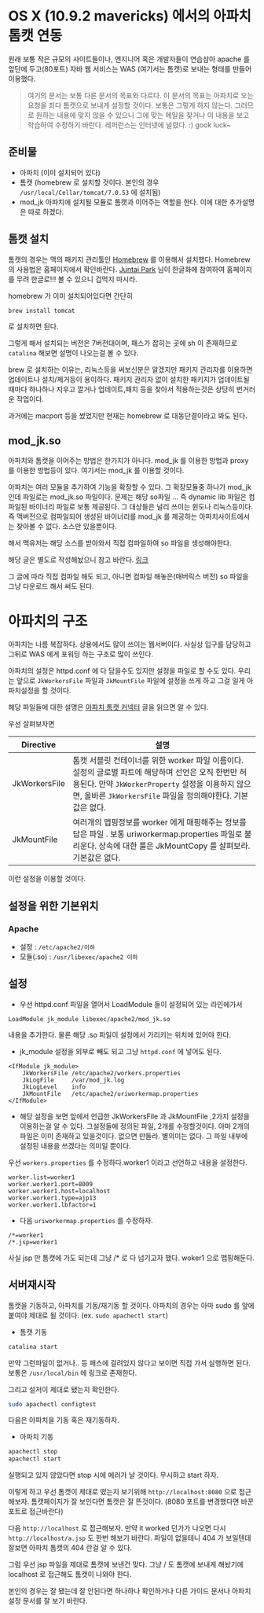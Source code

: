 # OS X (10.9.2 mavericks) 에서의 아파치 톰캣 연동

원래 보통 작은 규모의 사이트들이나, 엔지니어 혹은 개발자들이 연습삼아 apache 를 앞단에 두고(80포트) 자바 웹 서비스는 WAS (여기서는 톰캣)로 보내는 형태를 만들어 이용했다. 

>여기의 문서는 보통 다른 문서의 목표와 다르다. 이 문서의 목표는 아파치로 오는 요청을 죄다 톰캣으로 보내게 설정할 것이다. 보통은 그렇게 하지 않는다. 그러므로 원하는 내용에 맞지 않을 수 있으니 그에 맞는 메일을 찾거나 이 내용을 보고 학습하여 수정하기 바란다. 레퍼런스는 인터넷에 널렸다. :) gook luck~

## 준비물
- 아파치 (이미 설치되어 있다)
- 톰캣 (homebrew 로 설치할 것이다. 본인의 경우 `/usr/local/Cellar/tomcat/7.0.53` 에 설치됨)
- mod_jk 아파치에 설치될 모듈로 톰캣과 이어주는 역할을 한다. 이에 대한 추가설명은 따로 하겠다.


## 톰캣 설치 
톰캣의 경우는 맥의 패키지 관리툴인 [Homebrew](http://brew.sh) 를 이용해서 설치했다.
Homebrew 의 사용법은 홈페이지에서 확인바란다. [Juntai Park](http://rkjun.wordpress.com/) 님이 한글화에 참여하여 홈페이지를 무려 한글로!!! 볼 수 있으니 겁먹지 마시라. 

homebrew 가 이미 설치되어있다면 간단히

``` basg
brew install tomcat 
```

로 설치하면 된다.

그렇게 해서 설치되는 버전은 7버전대이며, 패스가 잡히는 곳에 sh 이 존재하므로 `catalina` 해보면 설명이 나오는걸 볼 수 있다.

brew 로 설치하는 이유는, 리눅스등을 써보신분은 알겠지만 패키지 관리자를 이용하면 업데이트나 설치/제거등이 용이하다. 패키지 관리자 없이 설치한 패키지가 업데이트될때마다 하나하나 지우고 깔거나 업데이트,패치 등을 찾아서 적용하는것은 상당히 번거러운 작업이다. 

과거에는 macport 등을 썼었지만 현재는 homebrew 로 대동단결이라고 봐도 된다. 

## mod_jk.so
아파치와 톰캣을 이어주는 방법은 한가지가 아니다. mod_jk 를 이용한 방법과 proxy 를 이용한 방법등이 있다. 여기서는 mod_jk 를 이용할 것이다.

아파치는 여러 모듈을 추가하여 기능을 확장할 수 있다. 그 확장모듈중 하나가 mod_jk 인데 파일로는 mod_jk.so 파일이다. 문제는 해당 so파일 ... 즉 dynamic lib 파일은 컴파일된 바이너리 파일로 보통 제공된다. 그 대상들은 널리 쓰이는 윈도나 리눅스등이다. 즉 맥버전으로 컴파일되어 생성된 바이너리를 mod_jk 를 제공하는 아파치사이트에서는 찾아볼 수 없다. 소스만 있을뿐이다. 

해서 맥유저는 해당 소스를 받아와서 직접 컴파일하여 so 파일을 생성해야한다. 

해당 글은 별도로 작성해놨으니 참고 바란다. [링크](https://github.com/yakmoz/ref/tree/master/mod_jk)

그 글에 따라 직접 컴파일 해도 되고, 아니면 컴파일 해놓은(매버릭스 버전) so 파일을 그냥 다운로드 해서 써도 된다. 

# 아파치의 구조
아파치는 나름 복잡하다. 상용에서도 많이 쓰이는 웹서버이다. 사실상 입구를 담당하고 그뒤로 WAS 에게 포워딩 하는 구조로 많이 쓰인다.

아파치의 설정은 httpd.conf 에 다 담을수도 있지만 설정을 파일로 할 수도 있다. 
우리는 앞으로 `JkWorkersFile` 파일과 `JkMountFile` 파일에 설정을 쓰게 하고 그걸 일게 아파치설정을 할 것이다.

해당 파일들에 대한 설명은 [아파치 톰캣 커넥터](http://tomcat.apache.org/connectors-doc/reference/apache.html) 글을 읽으면 알 수 있다. 

우선 살펴보자면

|Directive | 설명 |
---|---
JkWorkersFile| 톰캣 서블릿 컨테이너를 위한 worker 파일 이름이다. 설정의 글로벌 파트에 해당하며 선언은 오직 한번만 허용된다. 만약 `JkWorkerProperty` 설정을 이용하지 않으면, 올바른 `JkWorkersFile` 파일을 정의해야한다. 기본값은 없다.
JkMountFile| 여러개의 맵핑정보를 worker 에게 매핑해주는 정보를 담은 파일 . 보통 uriworkermap.properties 파일로 불리운다. 상속에 대한 룰은 JkMountCopy 를 살펴보라. 기본값은 없다. 

이런 설정을 이용할 것이다. 
 

## 설정을 위한 기본위치

### Apache
- 설정 : `/etc/apache2/이하`
- 모듈(.so) : `/usr/libexec/apache2 이하 `


## 설정
- 우선 httpd.conf 파일을 열어서 LoadModule 들이 설정되어 있는 라인에가서 

```
LoadModule jk_module libexec/apache2/mod_jk.so
```
내용을 추가한다. 물론 해당 .so 파일이 설정에서 가리키는 위치에 있어야 한다.

- jk_module 설정을 외부로 빼도 되고 그냥 `httpd.conf` 에 넣어도 된다. 

```
<IfModule jk_module>
    JkWorkersFile /etc/apache2/workers.properties
    JkLogFile     /var/mod_jk.log
    JkLogLevel    info
    JkMountFile   /etc/apache2/uriworkermap.properties
</IfModule>
```

- 해당 설정을 보면 앞에서 언급한 JkWorkersFile 과 JkMountFile ,2가지 설정을 이용하는걸 알 수 있다. 그설정들에 정의된 파일, 2개를 수정할것이다. 아마 2개의 파일은 이미 존재하고 있을것이다. 없으면 만들라. 별의미는 없다. 그 파일 내부에 설정된 내용을 쓰겠다는 의미일 뿐이다.

우선 `workers.properties` 를 수정하다.worker1 이라고 선언하고 내용을 설정한다.

```
worker.list=worker1
worker.worker1.port=8009
worker.worker1.host=localhost
worker.worker1.type=ajp13
worker.worker1.lbfactor=1
```
    

- 다음 `uriworkermap.properties` 를 수정하자.
```
/*=worker1
/*.jsp=worker1
```
사실 jsp 만 톰캣에 가도 되는데 그냥 /* 로 다 넘기고자 했다. woker1 으로 맵핑해둔다.


## 서버재시작
톰캣을 기동하고, 아파치를 기동/재기동 할 것이다.
아파치의 경우는 아마 sudo 를 앞에 붙여야 제대로 될 것이다. (ex. `sudo apachectl start`)

- 톰캣 기동

``` bash
catalina start
```
만약 그런파일이 없거나.. 등 패스에 걸려있지 않다고 보이면 직접 가서 실행하면 된다. 보통은 `/usr/local/bin` 에 링크로 존재한다.

그리고 설저이 제대로 됐는지 확인한다.

``` bash
sudo apachectl configtest
```

다음은 아파치을 기동 혹은 재기동하자.

- 아파치 기동

``` bash
apachectl stop
apachectl start
```

실행되고 있지 않았다면 stop 시에 에러가 날 것이다. 무시하고 start 하자.


이렇게 하고 우선 톰캣이 제대로 떴는지 보기위해 `http://localhost:8080` 으로 접근해보자. 톰캣페이지가 잘 보인다면 톰캣은 잘 뜬것이다. (8080 포트를 변경했다면 바꾼 포트로 접근바란다)

다음 `http://localhost` 로 접근해보자. 만약 it worked 던가가 나오면 다시 `http://localhost/a.jsp` 도 한번 해보기 바란다. 파일이 없을테니 404 가 보일텐데 잘보면 아파치 톰캣의 404 란걸 알 수 있다.

그럼 우선 jsp 파일을 제대로 톰캣에 보낸건 맞다. 그냥 / 도 톰캣에 보내게 해놨기에 localhost 로 접근해도 톰캣이 나와야 한다. 

본인의 경우는 잘 됐는데 잘 안된다면 하나하나 확인하거나 다른 가이드 문서나 아파치 설정 문서를 잘 보기 바란다. 
